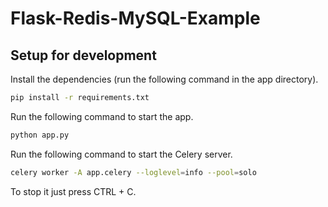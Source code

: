 # Flask-Redis-MySQL-Example

## Setup for development

Install the dependencies (run the following command in the app directory).
```bash
pip install -r requirements.txt
```
Run the following command to start the app.
```bash
python app.py
```
Run the following command to start the Celery server.
```bash
celery worker -A app.celery --loglevel=info --pool=solo
```

To stop it just press CTRL + C.
